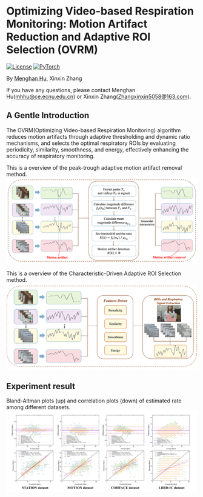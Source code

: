 # Optimizing Video-based Respiration Monitoring: Motion Artifact Reduction and Adaptive ROI Selection (OVRM)
[![License](https://img.shields.io/badge/License-Apache_2.0-blue.svg)](https://opensource.org/licenses/Apache-2.0) 
<a href="https://pytorch.org/get-started/locally/"><img alt="PyTorch" src="https://img.shields.io/badge/PyTorch-ee4c2c?logo=pytorch&logoColor=white"></a>

By [Menghan Hu](https://faculty.ecnu.edu.cn/_s15/hmh/main.psp), Xinxin Zhang

If you have any questions, please contact Menghan Hu(mhhu@ce.ecnu.edu.cn) or Xinxin Zhang(Zhangxinxin5058@163.com).

## A Gentle Introduction
The OVRM(Optimizing Video-based Respiration Monitoring) algorithm reduces motion artifacts through adaptive thresholding and dynamic ratio mechanisms, and selects the optimal respiratory ROIs by evaluating periodicity, similarity, smoothness, and energy, effectively enhancing the accuracy of respiratory monitoring.

This is a overview of the peak-trough adaptive motion artifact removal method.
![image](https://github.com/zxx5058/OVRM/blob/main/ImagesFolderForReadMe/Motion_artifact.png)

This is a overview of the Characteristic-Driven Adaptive ROI Selection method.
![image](https://github.com/zxx5058/OVRM/blob/main/ImagesFolderForReadMe/ROI_selection.png)

## Experiment result
Bland-Altman plots (up) and correlation plots (down) of estimated rate among different datasets.
![image](https://github.com/zxx5058/OVRM/blob/main/ImagesFolderForReadMe/BA.png)
